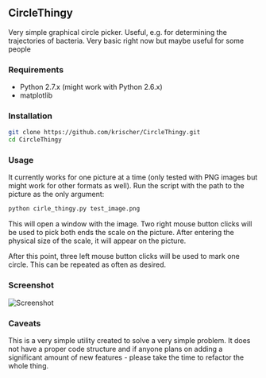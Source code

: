 ## CircleThingy

Very simple graphical circle picker. Useful, e.g. for determining the trajectories of bacteria. Very basic right
now but maybe useful for some people

### Requirements

* Python 2.7.x (might work with Python 2.6.x)
* matplotlib

### Installation

```bash
git clone https://github.com/krischer/CircleThingy.git
cd CircleThingy
```

### Usage

It currently works for one picture at a time (only tested with PNG images but might work for other formats as well).
Run the script with the path to the picture as the only argument:

```bash
python cirle_thingy.py test_image.png
```

This will open a window with the image. Two right mouse button clicks will be used to pick both ends the scale on
the picture. After entering the physical size of the scale, it will appear on the picture.

After this point, three left mouse button clicks will be used to mark one circle. This can be repeated as often as
desired.

### Screenshot
![Screenshot](https://raw.github.com/krischer/CircleThingy/master/test_image.png)


### Caveats

This is a very simple utility created to solve a very simple problem. It does not have a proper code structure and
if anyone plans on adding a significant amount of new features - please take the time to refactor the whole thing.
